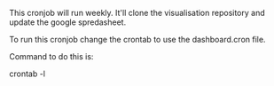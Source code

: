 This cronjob will run weekly. It'll clone the visualisation repository and update the google spredasheet.

To run this cronjob change the crontab to use the dashboard.cron file.

Command to do this is:

crontab -l <path to cron file>
